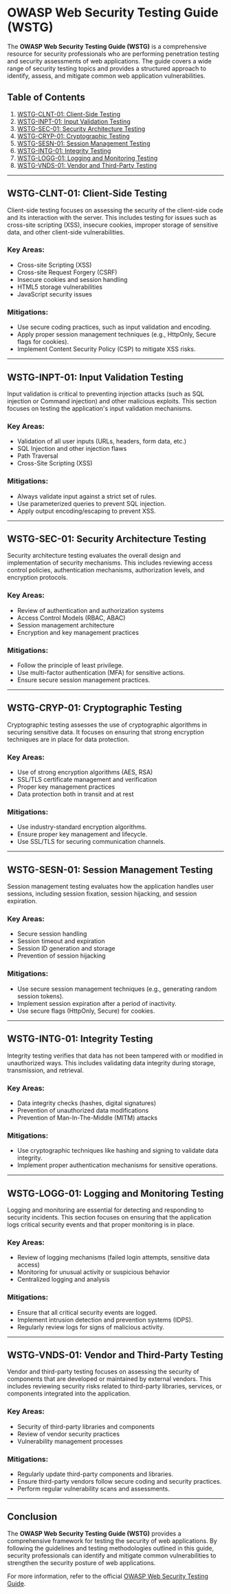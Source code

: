# OWASP Web Security Testing Guide (WSTG)

The **OWASP Web Security Testing Guide (WSTG)** is a comprehensive resource for security professionals who are performing penetration testing and security assessments of web applications. The guide covers a wide range of security testing topics and provides a structured approach to identify, assess, and mitigate common web application vulnerabilities.

## Table of Contents

1. [WSTG-CLNT-01: Client-Side Testing](#wstg-clnt-01-client-side-testing)
2. [WSTG-INPT-01: Input Validation Testing](#wstg-inpt-01-input-validation-testing)
3. [WSTG-SEC-01: Security Architecture Testing](#wstg-sec-01-security-architecture-testing)
4. [WSTG-CRYP-01: Cryptographic Testing](#wstg-cryp-01-cryptographic-testing)
5. [WSTG-SESN-01: Session Management Testing](#wstg-sesn-01-session-management-testing)
6. [WSTG-INTG-01: Integrity Testing](#wstg-intg-01-integrity-testing)
7. [WSTG-LOGG-01: Logging and Monitoring Testing](#wstg-logg-01-logging-and-monitoring-testing)
8. [WSTG-VNDS-01: Vendor and Third-Party Testing](#wstg-vnds-01-vendor-and-third-party-testing)

---

## WSTG-CLNT-01: Client-Side Testing

Client-side testing focuses on assessing the security of the client-side code and its interaction with the server. This includes testing for issues such as cross-site scripting (XSS), insecure cookies, improper storage of sensitive data, and other client-side vulnerabilities.

### Key Areas:
- Cross-site Scripting (XSS)
- Cross-site Request Forgery (CSRF)
- Insecure cookies and session handling
- HTML5 storage vulnerabilities
- JavaScript security issues

### Mitigations:
- Use secure coding practices, such as input validation and encoding.
- Apply proper session management techniques (e.g., HttpOnly, Secure flags for cookies).
- Implement Content Security Policy (CSP) to mitigate XSS risks.

---

## WSTG-INPT-01: Input Validation Testing

Input validation is critical to preventing injection attacks (such as SQL injection or Command injection) and other malicious exploits. This section focuses on testing the application's input validation mechanisms.

### Key Areas:
- Validation of all user inputs (URLs, headers, form data, etc.)
- SQL Injection and other injection flaws
- Path Traversal
- Cross-Site Scripting (XSS)

### Mitigations:
- Always validate input against a strict set of rules.
- Use parameterized queries to prevent SQL injection.
- Apply output encoding/escaping to prevent XSS.

---

## WSTG-SEC-01: Security Architecture Testing

Security architecture testing evaluates the overall design and implementation of security mechanisms. This includes reviewing access control policies, authentication mechanisms, authorization levels, and encryption protocols.

### Key Areas:
- Review of authentication and authorization systems
- Access Control Models (RBAC, ABAC)
- Session management architecture
- Encryption and key management practices

### Mitigations:
- Follow the principle of least privilege.
- Use multi-factor authentication (MFA) for sensitive actions.
- Ensure secure session management practices.

---

## WSTG-CRYP-01: Cryptographic Testing

Cryptographic testing assesses the use of cryptographic algorithms in securing sensitive data. It focuses on ensuring that strong encryption techniques are in place for data protection.

### Key Areas:
- Use of strong encryption algorithms (AES, RSA)
- SSL/TLS certificate management and verification
- Proper key management practices
- Data protection both in transit and at rest

### Mitigations:
- Use industry-standard encryption algorithms.
- Ensure proper key management and lifecycle.
- Use SSL/TLS for securing communication channels.

---

## WSTG-SESN-01: Session Management Testing

Session management testing evaluates how the application handles user sessions, including session fixation, session hijacking, and session expiration.

### Key Areas:
- Secure session handling
- Session timeout and expiration
- Session ID generation and storage
- Prevention of session hijacking

### Mitigations:
- Use secure session management techniques (e.g., generating random session tokens).
- Implement session expiration after a period of inactivity.
- Use secure flags (HttpOnly, Secure) for cookies.

---

## WSTG-INTG-01: Integrity Testing

Integrity testing verifies that data has not been tampered with or modified in unauthorized ways. This includes validating data integrity during storage, transmission, and retrieval.

### Key Areas:
- Data integrity checks (hashes, digital signatures)
- Prevention of unauthorized data modifications
- Prevention of Man-In-The-Middle (MITM) attacks

### Mitigations:
- Use cryptographic techniques like hashing and signing to validate data integrity.
- Implement proper authentication mechanisms for sensitive operations.

---

## WSTG-LOGG-01: Logging and Monitoring Testing

Logging and monitoring are essential for detecting and responding to security incidents. This section focuses on ensuring that the application logs critical security events and that proper monitoring is in place.

### Key Areas:
- Review of logging mechanisms (failed login attempts, sensitive data access)
- Monitoring for unusual activity or suspicious behavior
- Centralized logging and analysis

### Mitigations:
- Ensure that all critical security events are logged.
- Implement intrusion detection and prevention systems (IDPS).
- Regularly review logs for signs of malicious activity.

---

## WSTG-VNDS-01: Vendor and Third-Party Testing

Vendor and third-party testing focuses on assessing the security of components that are developed or maintained by external vendors. This includes reviewing security risks related to third-party libraries, services, or components integrated into the application.

### Key Areas:
- Security of third-party libraries and components
- Review of vendor security practices
- Vulnerability management processes

### Mitigations:
- Regularly update third-party components and libraries.
- Ensure third-party vendors follow secure coding and security practices.
- Perform regular vulnerability scans and assessments.

---

## Conclusion

The **OWASP Web Security Testing Guide (WSTG)** provides a comprehensive framework for testing the security of web applications. By following the guidelines and testing methodologies outlined in this guide, security professionals can identify and mitigate common vulnerabilities to strengthen the security posture of web applications.

For more information, refer to the official [OWASP Web Security Testing Guide](https://owasp.org/www-project-web-security-testing-guide/).
